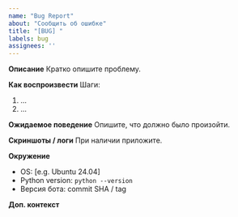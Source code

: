 ```yaml
---
name: "Bug Report"
about: "Сообщить об ошибке"
title: "[BUG] "
labels: bug
assignees: ''
---
```


**Описание**
Кратко опишите проблему.

**Как воспроизвести**
Шаги:
1. ...
2. ...

**Ожидаемое поведение**
Опишите, что должно было произойти.

**Скриншоты / логи**
При наличии приложите.

**Окружение**
- OS: [e.g. Ubuntu 24.04]
- Python version: `python --version`
- Версия бота: commit SHA / tag

**Доп. контекст** 